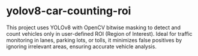 # yolov8-car-counting-roi
This project uses YOLOv8 with OpenCV bitwise masking to detect and count vehicles only in user-defined ROI (Region of Interest). Ideal for traffic monitoring in lanes, parking lots, or tolls, it minimizes false positives by ignoring irrelevant areas, ensuring accurate vehicle analysis.
